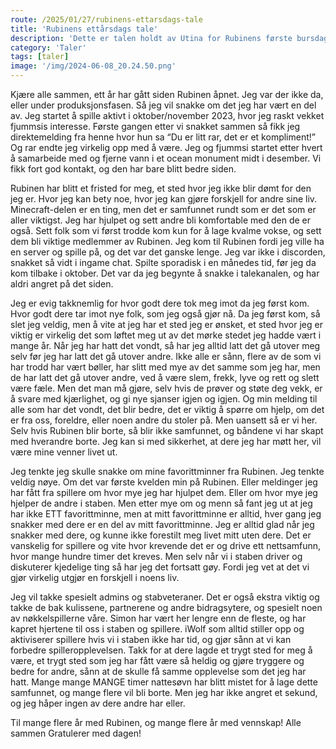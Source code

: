 ```yaml
---
route: /2025/01/27/rubinens-ettarsdags-tale
title: 'Rubinens ettårsdags tale'
description: 'Dette er talen holdt av Utina for Rubinens første bursdag!'
category: 'Taler'
tags: [taler]
image: '/img/2024-06-08_20.24.50.png'
---
```


Kjære alle sammen, ett år har gått siden Rubinen åpnet. Jeg var der ikke da, eller under produksjonsfasen. Så jeg vil snakke om det jeg har vært en del av. Jeg startet å spille aktivt i oktober/november 2023, hvor jeg raskt vekket fjummsis interesse. Første gangen etter vi snakket sammen så fikk jeg direktemelding fra henne hvor hun sa “Du er litt rar, det er et kompliment!” Og rar endte jeg virkelig opp med å være. Jeg og fjummsi startet etter hvert å samarbeide med og fjerne vann i et ocean monument midt i desember. Vi fikk fort god kontakt, og den har bare blitt bedre siden.

Rubinen har blitt et fristed for meg, et sted hvor jeg ikke blir dømt for den jeg er. Hvor jeg kan bety noe, hvor jeg kan gjøre forskjell for andre sine liv. Minecraft-delen er en ting, men det er samfunnet rundt som er det som er aller viktigst. Jeg har hjulpet og sett andre bli komfortable med den de er også. Sett folk som vi først trodde kom kun for å lage kvalme vokse, og sett dem bli viktige medlemmer av Rubinen. Jeg kom til Rubinen fordi jeg ville ha en server og spille på, og det var det ganske lenge. Jeg var ikke i discorden, snakket så vidt i ingame chat. Spilte sporadisk i en månedes tid, før jeg da kom tilbake i oktober. Det var da jeg begynte å snakke i talekanalen, og har aldri angret på det siden.

Jeg er evig takknemlig for hvor godt dere tok meg imot da jeg først kom. Hvor godt dere tar imot nye folk, som jeg også gjør nå. Da jeg først kom, så slet jeg veldig, men å vite at jeg har et sted jeg er ønsket, et sted hvor jeg er viktig er virkelig det som løftet meg ut av det mørke stedet jeg hadde vært i mange år. Når jeg har hatt det vondt, så har jeg alltid latt det gå utover meg selv før jeg har latt det gå utover andre. Ikke alle er sånn, flere av de som vi har trodd har vært bøller, har slitt med mye av det samme som jeg har, men de har latt det gå utover andre, ved å være slem, frekk, lyve og rett og slett være fæle. Men det man må gjøre, selv hvis de prøver og støte deg vekk, er å svare med kjærlighet, og gi nye sjanser igjen og igjen. Og min melding til alle som har det vondt, det blir bedre, det er viktig å spørre om hjelp, om det er fra oss, foreldre, eller noen andre du stoler på. Men uansett så er vi her. Selv hvis Rubinen blir borte, så blir ikke samfunnet, og båndene vi har skapt med hverandre borte. Jeg kan si med sikkerhet, at dere jeg har møtt her, vil være mine venner livet ut.

Jeg tenkte jeg skulle snakke om mine favorittminner fra Rubinen. Jeg tenkte veldig nøye. Om det var første kvelden min på Rubinen. Eller meldinger jeg har fått fra spillere om hvor mye jeg har hjulpet dem. Eller om hvor mye jeg hjelper de andre i staben. Men etter mye om og menn så fant jeg ut at jeg har ikke ETT favorittminne, men at mitt favorittminne er alltid, hver gang jeg snakker med dere er en del av mitt favorittminne. Jeg er alltid glad når jeg snakker med dere, og kunne ikke forestilt meg livet mitt uten dere. Det er vanskelig for spillere og vite hvor krevende det er og drive ett nettsamfunn, hvor mange hundre timer det kreves. Men selv når vi i staben driver og diskuterer kjedelige ting så har jeg det fortsatt gøy. Fordi jeg vet at det vi gjør virkelig utgjør en forskjell i noens liv.

Jeg vil takke spesielt admins og stabveteraner. Det er også ekstra viktig og takke de bak kulissene, partnerene og andre bidragsytere, og spesielt noen av nøkkelspillerne våre. Simon har vært her lengre enn de fleste, og har kapret hjertene til oss i staben og spillere. iWolf som alltid stiller opp og aktiviserer spillere hvis vi i staben ikke har tid, og gjør sånn at vi kan forbedre spilleropplevelsen. Takk for at dere lagde et trygt sted for meg å være, et trygt sted som jeg har fått være så heldig og gjøre tryggere og bedre for andre, sånn at de skulle få samme opplevelse som det jeg har hatt. Mange mange MANGE timer nattesøvn har blitt mistet for å lage dette samfunnet, og mange flere vil bli borte. Men jeg har ikke angret et sekund, og jeg håper ingen av dere andre har eller.

Til mange flere år med Rubinen, og mange flere år med vennskap! Alle sammen Gratulerer med dagen!
